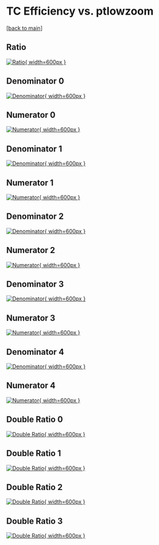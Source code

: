 # TC Efficiency vs. ptlowzoom

[[back to main](./)]



## Ratio

[![Ratio](../mtv/var/TC_vtr_13_-1_eff_ptlowzoom.png){ width=600px }](../mtv/var/TC_vtr_13_-1_eff_ptlowzoom.pdf)

## Denominator 0

[![Denominator](../mtv/den/TC_vtr_13_-1_eff_ptlowzoom_den0.png){ width=600px }](../mtv/den/TC_vtr_13_-1_eff_ptlowzoom_den0.pdf)

## Numerator 0

[![Numerator](../mtv/num/TC_vtr_13_-1_eff_ptlowzoom_num0.png){ width=600px }](../mtv/num/TC_vtr_13_-1_eff_ptlowzoom_num0.pdf)

## Denominator 1

[![Denominator](../mtv/den/TC_vtr_13_-1_eff_ptlowzoom_den1.png){ width=600px }](../mtv/den/TC_vtr_13_-1_eff_ptlowzoom_den1.pdf)

## Numerator 1

[![Numerator](../mtv/num/TC_vtr_13_-1_eff_ptlowzoom_num1.png){ width=600px }](../mtv/num/TC_vtr_13_-1_eff_ptlowzoom_num1.pdf)

## Denominator 2

[![Denominator](../mtv/den/TC_vtr_13_-1_eff_ptlowzoom_den2.png){ width=600px }](../mtv/den/TC_vtr_13_-1_eff_ptlowzoom_den2.pdf)

## Numerator 2

[![Numerator](../mtv/num/TC_vtr_13_-1_eff_ptlowzoom_num2.png){ width=600px }](../mtv/num/TC_vtr_13_-1_eff_ptlowzoom_num2.pdf)

## Denominator 3

[![Denominator](../mtv/den/TC_vtr_13_-1_eff_ptlowzoom_den3.png){ width=600px }](../mtv/den/TC_vtr_13_-1_eff_ptlowzoom_den3.pdf)

## Numerator 3

[![Numerator](../mtv/num/TC_vtr_13_-1_eff_ptlowzoom_num3.png){ width=600px }](../mtv/num/TC_vtr_13_-1_eff_ptlowzoom_num3.pdf)

## Denominator 4

[![Denominator](../mtv/den/TC_vtr_13_-1_eff_ptlowzoom_den4.png){ width=600px }](../mtv/den/TC_vtr_13_-1_eff_ptlowzoom_den4.pdf)

## Numerator 4

[![Numerator](../mtv/num/TC_vtr_13_-1_eff_ptlowzoom_num4.png){ width=600px }](../mtv/num/TC_vtr_13_-1_eff_ptlowzoom_num4.pdf)

## Double Ratio 0

[![Double Ratio](../mtv/ratio/TC_vtr_13_-1_eff_ptlowzoom_ratio0.png){ width=600px }](../mtv/ratio/TC_vtr_13_-1_eff_ptlowzoom_ratio0.pdf)

## Double Ratio 1

[![Double Ratio](../mtv/ratio/TC_vtr_13_-1_eff_ptlowzoom_ratio1.png){ width=600px }](../mtv/ratio/TC_vtr_13_-1_eff_ptlowzoom_ratio1.pdf)

## Double Ratio 2

[![Double Ratio](../mtv/ratio/TC_vtr_13_-1_eff_ptlowzoom_ratio2.png){ width=600px }](../mtv/ratio/TC_vtr_13_-1_eff_ptlowzoom_ratio2.pdf)

## Double Ratio 3

[![Double Ratio](../mtv/ratio/TC_vtr_13_-1_eff_ptlowzoom_ratio3.png){ width=600px }](../mtv/ratio/TC_vtr_13_-1_eff_ptlowzoom_ratio3.pdf)


